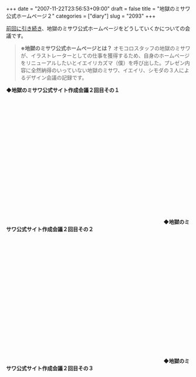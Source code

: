 +++
date = "2007-11-22T23:56:53+09:00"
draft = false
title = "地獄のミサワ公式ホームページ２"
categories = ["diary"]
slug = "2093"
+++

<a href="http://blog.hbkr.jp/?eid=1236" target="_blank">前回に引き続き</a>、地獄のミサワ公式ホームページをどうしていくかについての会議です。
<blockquote><strong>※地獄のミサワ公式ホームページとは？</strong>
オモコロスタッフの地獄のミサワが、イラストレーターとしての仕事を獲得するため、自身のホームページをリニューアルしたいとイエイリカズマ（僕）を呼び出した。プレゼン内容に全然納得のいっていない地獄のミサワ、イエイリ、シモダの３人によるデザイン会議の記録です。</blockquote>
<strong>◆地獄のミサワ公式サイト作成会議２回目その１</strong>
<object width="425" height="355"><param name="movie" value="http://www.youtube.com/v/R7WKwkVPr4k&rel=1"></param><param name="wmode" value="transparent"></param><embed src="http://www.youtube.com/v/R7WKwkVPr4k&rel=1" type="application/x-shockwave-flash" wmode="transparent" width="425" height="355"></embed></object>
<strong>◆地獄のミサワ公式サイト作成会議２回目その２</strong>
<object width="425" height="355"><param name="movie" value="http://www.youtube.com/v/aCEzywBHSv0&rel=1"></param><param name="wmode" value="transparent"></param><embed src="http://www.youtube.com/v/aCEzywBHSv0&rel=1" type="application/x-shockwave-flash" wmode="transparent" width="425" height="355"></embed></object>
<strong>◆地獄のミサワ公式サイト作成会議２回目その３</strong>
<object width="425" height="355"><param name="movie" value="http://www.youtube.com/v/qVaKpVU5v8I&rel=1"></param><param name="wmode" value="transparent"></param><embed src="http://www.youtube.com/v/qVaKpVU5v8I&rel=1" type="application/x-shockwave-flash" wmode="transparent" width="425" height="355"></embed></object>
